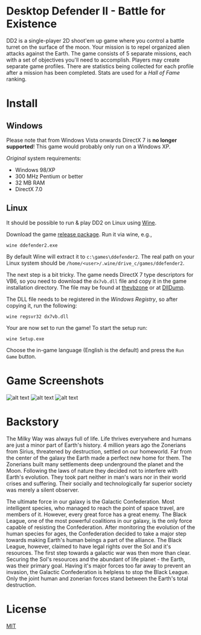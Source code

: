 Desktop Defender II - Battle for Existence
==============================================

DD2 is a single-player 2D shoot'em up game where you control a battle turret on the surface of the moon. Your mission is to repel organized alien attacks against the Earth. The game consists of 5 separate missions, each with a set of objectives you'll need to accomplish. Players may create separate game profiles. There are statistics being collected for each profile after a mission has been completed. Stats are used for a *Hall of Fame* ranking.

# Install

## Windows

Please note that from Windows Vista onwards DirectX 7 is **no longer supported**! This game would probably only run on a Windows XP. 

*Original* system requirements:

 * Windows 98/XP
 * 300 MHz Pentium or better
 * 32 MB RAM
 * DirectX 7.0

## Linux

It should be possible to run & play DD2 on Linux using [Wine](https://www.winehq.org/).

Download the game [release package](https://github.com/kenamick/desktopdefender2/releases). Run it via wine, e.g.,

    wine ddefender2.exe
    
By default Wine will extract it to `c:\games\ddefender2`. The real path on your Linux system should be `/home/<user>/.wine/drive_c/games/ddefender2`. 

The next step is a bit tricky. The game needs DirectX 7 type descriptors for VB6, so you need to download the `dx7vb.dll` file and copy it in the game installation directory. The file may be found at [thevbzone](http://www.thevbzone.com/d_DLL.htm) or at [DllDump](http://www.dlldump.com/download-dll-files_new.php/dllfiles/D/dx7vb.dll/5.03.2600.2180/download.html).

The DLL file needs to be registered in the *Windows Registry*, so after copying it, run the following:

    wine regsvr32 dx7vb.dll

Your are now set to run the game! To start the setup run:

    wine Setup.exe
    
Choose the in-game language (English is the default) and press the `Run Game` button.

# Game Screenshots

![alt text](http://i.imgur.com/UPLz8Gr.jpg "In game #1")
![alt text](http://i.imgur.com/L005keL.jpg "In game #2")
![alt text](http://i.imgur.com/AcHIVVw.jpg "In game #3")

# Backstory

The Milky Way was always full of life. Life thrives everywhere and humans are just a minor part of Earth's history. 4 million years ago the Zonerians from Sirius, threatened by destruction, settled on our homeworld. Far from the center of the galaxy the Earth made a perfect new home for them. The Zonerians built many settlements deep underground the planet and the Moon. Following the laws of nature they decided not to interfere with Earth's evolution. They took part neither in man's wars nor in their world crises and suffering. Their socially and technologically far superior society was merely a silent observer.

The ultimate force in our galaxy is the Galactic Confederation. Most intelligent species, who managed to reach the point of space travel, are members of it. However, every great force has a great enemy. The Black League, one of the most powerful coalitions in our galaxy, is the only force capable of resisting the Confederation. After monitoring the evolution of the human species for ages, the Confederation decided to take a major step towards making Earth's human beings a part of the alliance. The Black League, however, claimed to have legal rights over the Sol and it's resources. The first step towards a galactic war was then more than clear. Securing the Sol's resources and the abundant of life planet - the Earth, was their primary goal. Having it's major forces too far away to prevent an invasion, the Galactic Confederation is helpless to stop the Black League. Only the joint human and zonerian forces stand between the Earth's total destruction.

# License

[MIT](LICENSE)
